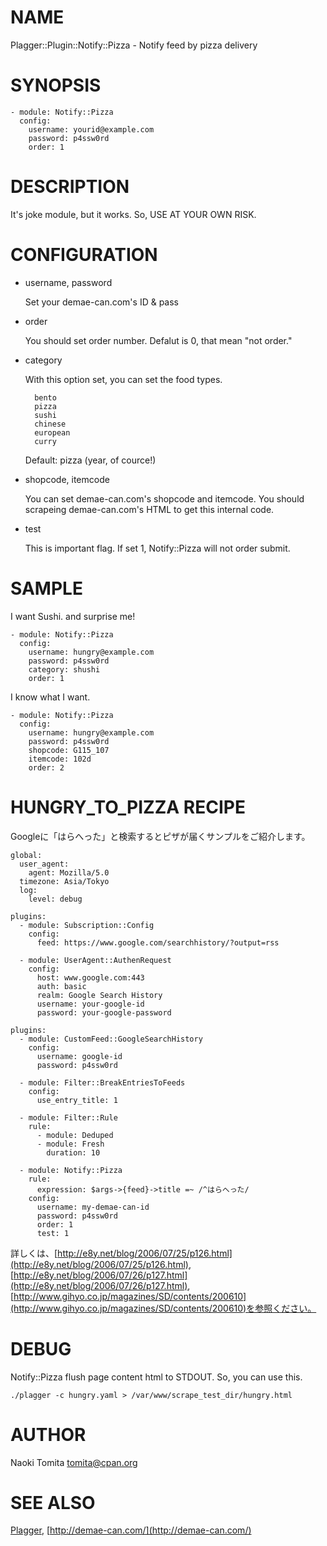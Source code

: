 # NAME

Plagger::Plugin::Notify::Pizza - Notify feed by pizza delivery

# SYNOPSIS

    - module: Notify::Pizza
      config:
        username: yourid@example.com 
        password: p4ssw0rd
        order: 1

# DESCRIPTION

It's joke module, but it works. So, USE AT YOUR OWN RISK.

# CONFIGURATION

- username, password

    Set your demae-can.com's ID & pass

- order

    You should set order number. Defalut is 0, that mean "not order."

- category

    With this option set, you can set the food types.

        bento 
        pizza
        sushi 
        chinese 
        european 
        curry 

    Default: pizza (year, of cource!)

- shopcode, itemcode

    You can set demae-can.com's shopcode and itemcode. You should scrapeing 
    demae-can.com's HTML to get this internal code.

- test

    This is important flag. If set 1, Notify::Pizza will not order submit.

# SAMPLE

I want Sushi. and surprise me!

    - module: Notify::Pizza
      config:
        username: hungry@example.com 
        password: p4ssw0rd
        category: shushi
        order: 1

I know what I want.

    - module: Notify::Pizza
      config:
        username: hungry@example.com 
        password: p4ssw0rd
        shopcode: G115_107 
        itemcode: 102d
        order: 2

# HUNGRY\_TO\_PIZZA RECIPE

Googleに「はらへった」と検索するとピザが届くサンプルをご紹介します。

    global:
      user_agent:
        agent: Mozilla/5.0
      timezone: Asia/Tokyo
      log:
        level: debug
    
    plugins:
      - module: Subscription::Config
        config:
          feed: https://www.google.com/searchhistory/?output=rss
    
      - module: UserAgent::AuthenRequest
        config:
          host: www.google.com:443
          auth: basic
          realm: Google Search History
          username: your-google-id
          password: your-google-password
    
    plugins:
      - module: CustomFeed::GoogleSearchHistory
        config:
          username: google-id
          password: p4ssw0rd
    
      - module: Filter::BreakEntriesToFeeds
        config:
          use_entry_title: 1
    
      - module: Filter::Rule
        rule:
          - module: Deduped
          - module: Fresh
            duration: 10 
    
      - module: Notify::Pizza
        rule:
          expression: $args->{feed}->title =~ /^はらへった/
        config:
          username: my-demae-can-id
          password: p4ssw0rd
          order: 1
          test: 1

詳しくは、[http://e8y.net/blog/2006/07/25/p126.html](http://e8y.net/blog/2006/07/25/p126.html), 
[http://e8y.net/blog/2006/07/26/p127.html](http://e8y.net/blog/2006/07/26/p127.html), 
[http://www.gihyo.co.jp/magazines/SD/contents/200610](http://www.gihyo.co.jp/magazines/SD/contents/200610)を参照ください。

# DEBUG

Notify::Pizza flush page content html to STDOUT. So, you can use this.

    ./plagger -c hungry.yaml > /var/www/scrape_test_dir/hungry.html

# AUTHOR

Naoki Tomita <tomita@cpan.org>

# SEE ALSO

[Plagger](https://metacpan.org/pod/Plagger), [http://demae-can.com/](http://demae-can.com/)
